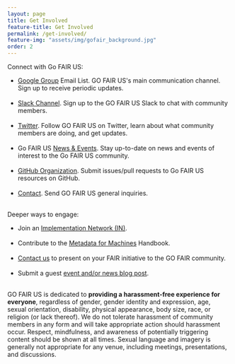 ```yaml
---
layout: page
title: Get Involved
feature-title: Get Involved
permalink: /get-involved/
feature-img: "assets/img/gofair_background.jpg"
order: 2
---
```


Connect with Go FAIR US:

<ul>
  <li><a href="https://groups.google.com/forum/#!forum/gofairus">Google Group</a> Email List. GO FAIR US's main communication channel. Sign up to receive periodic updates.</li><br />

  <li><a href="https://gofair.slack.com/">Slack Channel</a>. Sign up to the GO FAIR US Slack to chat with community members.</li><br />

  <li><a href="https://twitter.com/gofairus">Twitter</a>. Follow GO FAIR US on Twitter, learn about what community members are doing, and get updates.</li><br />

  <li>Go FAIR US <a href="{{ site.baseurl }}/news/">News & Events</a>. Stay up-to-date on news and events of interest to the Go FAIR US community.</li><br />

  <li><a href="https://github.com/go-fair-us">GitHub Organization</a>. Submit issues/pull requests to Go FAIR US resources on GitHub.</li><br />

  <li><a href="https://forms.gle/qhvsb3ubCbEyCYQg6">Contact</a>. Send GO FAIR US general inquiries.</li><br />
</ul>

Deeper ways to engage:

<ul>
  <li>Join an <a href="https://www.go-fair.org/implementation-networks/" title="GO FAIR Implementation Networks">Implementation Network (IN)</a>.</li><br />
  
  <li>Contribute to the <a href="https://www.go-fair.org/metadata-for-machines/" title="Metadata for Machines">Metadata for Machines</a> Handbook.</li><br />
  
  <li><a href="https://forms.gle/qhvsb3ubCbEyCYQg6" title="Contact Us">Contact us</a> to present on your FAIR initiative to the GO FAIR community.</li><br />
  
  <li>Submit a guest <a href="https://github.com/go-fair-us/go-fair-us.github.io/blob/master/_drafts/contributing-instructions.md" title="Contributing Instructions">event and/or news blog post</a>.</li><br />
</ul>


<p>GO FAIR US is dedicated to <strong>providing a harassment-free experience for everyone</strong>, regardless of gender, gender identity and expression, age, sexual orientation, disability, physical appearance, body size, race, or religion (or lack thereof). We do not tolerate harassment of community members in any form and will take appropriate action should harassment occur. Respect, mindfulness, and awareness of potentially triggering content should be shown at all times. Sexual language and imagery is generally not appropriate for any venue, including meetings, presentations, and discussions.</p>
